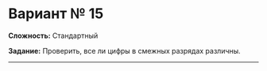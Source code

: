 # Вариант № 15
**Сложность:** Стандартный

**Задание:**  Проверить, все ли цифры в смежных разрядах различны.

---